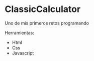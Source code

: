 <h1> ClassicCalculator </h1> 

<p>Uno de mis primeros retos programando</p>

<p>Herramientas: </p>

- Html
- Css
- Javascript
